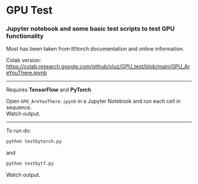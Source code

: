 # GPU Test
### Jupyter notebook and some basic test scripts to test GPU functionality

Most has been taken from tf/torch documentation and online information.

Colab version:     
https://colab.research.google.com/github/vluz/GPU_test/blob/main/GPU_AreYouThere.ipynb

<hr>

Requires **TensorFlow** and **PyTorch**

Open `GPU_AreYouThere.ipynb` in a Jupyter Notebook and run each cell in sequence.    
Watch output.

<hr>

To run do:
```python
python testbytorch.py
```
and      
```python
python testbytf.py
```
Watch output.

